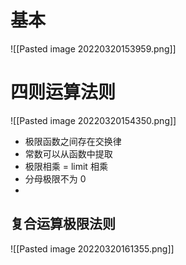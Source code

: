 # 基本
![[Pasted image 20220320153959.png]]
# 四则运算法则

![[Pasted image 20220320154350.png]]
+ 极限函数之间存在交换律
+ 常数可以从函数中提取
+ 极限相乘 = limit 相乘
+ 分母极限不为 0 
+ 
## 复合运算极限法则

![[Pasted image 20220320161355.png]]